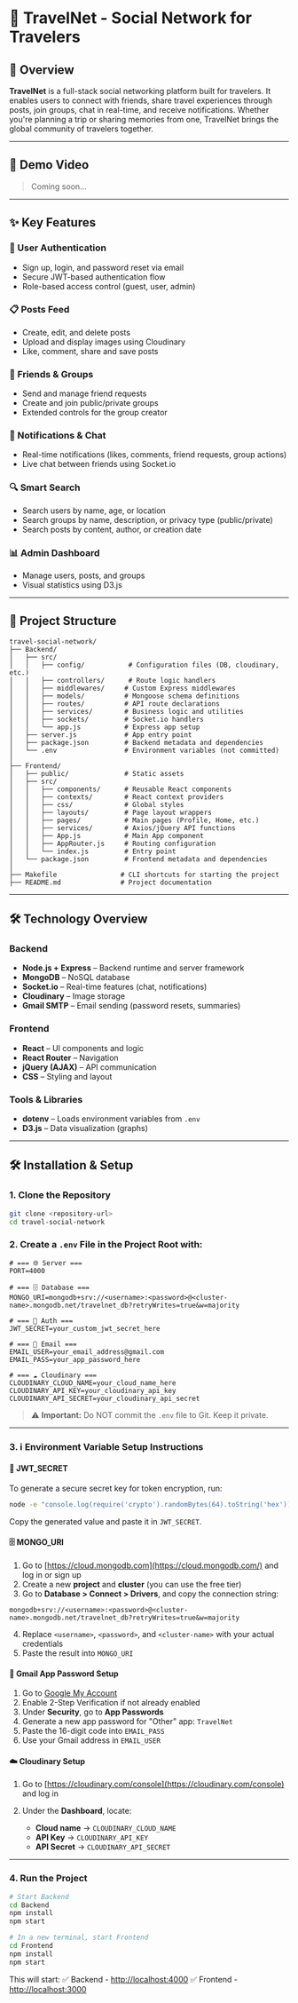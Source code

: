 # 🧭 TravelNet - Social Network for Travelers

## 📖 Overview

**TravelNet** is a full-stack social networking platform built for travelers. It enables users to connect with friends, share travel experiences through posts, join groups, chat in real-time, and receive notifications. Whether you're planning a trip or sharing memories from one, TravelNet brings the global community of travelers together.

---

## 🎥 Demo Video

> Coming soon...

---

## ✨ Key Features

### 🔐 User Authentication

* Sign up, login, and password reset via email
* Secure JWT-based authentication flow
* Role-based access control (guest, user, admin)

### 📋 Posts Feed

* Create, edit, and delete posts
* Upload and display images using Cloudinary
* Like, comment, share and save posts

### 👥 Friends & Groups

* Send and manage friend requests
* Create and join public/private groups
* Extended controls for the group creator

### 📢 Notifications & Chat

* Real-time notifications (likes, comments, friend requests, group actions)
* Live chat between friends using Socket.io

### 🔍 Smart Search

* Search users by name, age, or location
* Search groups by name, description, or privacy type (public/private)
* Search posts by content, author, or creation date

### 📊 Admin Dashboard

* Manage users, posts, and groups
* Visual statistics using D3.js

---

## 📂 Project Structure

```
travel-social-network/
├── Backend/
│   ├── src/
│   │   ├── config/           # Configuration files (DB, cloudinary, etc.)
│   │   ├── controllers/      # Route logic handlers
│   │   ├── middlewares/     # Custom Express middlewares
│   │   ├── models/          # Mongoose schema definitions
│   │   ├── routes/          # API route declarations
│   │   ├── services/        # Business logic and utilities
│   │   ├── sockets/         # Socket.io handlers
│   │   └── app.js           # Express app setup
│   ├── server.js            # App entry point
│   ├── package.json         # Backend metadata and dependencies
│   └── .env                 # Environment variables (not committed)
│
├── Frontend/
│   ├── public/              # Static assets
│   ├── src/
│   │   ├── components/      # Reusable React components
│   │   ├── contexts/        # React context providers
│   │   ├── css/             # Global styles
│   │   ├── layouts/         # Page layout wrappers
│   │   ├── pages/           # Main pages (Profile, Home, etc.)
│   │   ├── services/        # Axios/jQuery API functions
│   │   ├── App.js           # Main App component
│   │   ├── AppRouter.js     # Routing configuration
│   │   └── index.js         # Entry point
│   └── package.json         # Frontend metadata and dependencies
│
├── Makefile                # CLI shortcuts for starting the project
├── README.md               # Project documentation
```

---

## 🛠️ Technology Overview

### Backend

* **Node.js + Express** – Backend runtime and server framework
* **MongoDB** – NoSQL database
* **Socket.io** – Real-time features (chat, notifications)
* **Cloudinary** – Image storage
* **Gmail SMTP** – Email sending (password resets, summaries)

### Frontend

* **React** – UI components and logic
* **React Router** – Navigation
* **jQuery (AJAX)** – API communication
* **CSS** – Styling and layout

### Tools & Libraries

* **dotenv** – Loads environment variables from `.env`
* **D3.js** – Data visualization (graphs)

---

## 🛠️ Installation & Setup

### 1. Clone the Repository

```bash
git clone <repository-url>
cd travel-social-network
```

### 2. Create a `.env` File in the Project Root with:

```env
# === 🌐 Server ===
PORT=4000

# === 🗄️ Database ===
MONGO_URI=mongodb+srv://<username>:<password>@<cluster-name>.mongodb.net/travelnet_db?retryWrites=true&w=majority

# === 🔐 Auth ===
JWT_SECRET=your_custom_jwt_secret_here

# === 📩 Email ===
EMAIL_USER=your_email_address@gmail.com
EMAIL_PASS=your_app_password_here

# === ☁️ Cloudinary ===
CLOUDINARY_CLOUD_NAME=your_cloud_name_here
CLOUDINARY_API_KEY=your_cloudinary_api_key
CLOUDINARY_API_SECRET=your_cloudinary_api_secret
```

> ⚠️ **Important:** Do NOT commit the `.env` file to Git. Keep it private.

---

### 3. ℹ️ Environment Variable Setup Instructions

#### 🔐 JWT\_SECRET

To generate a secure secret key for token encryption, run:

```bash
node -e "console.log(require('crypto').randomBytes(64).toString('hex'))"
```

Copy the generated value and paste it in `JWT_SECRET`.

#### 🗄️ MONGO\_URI

1. Go to [https://cloud.mongodb.com](https://cloud.mongodb.com/) and log in or sign up
2. Create a new **project** and **cluster** (you can use the free tier)
3. Go to **Database > Connect > Drivers**, and copy the connection string:

```
mongodb+srv://<username>:<password>@<cluster-name>.mongodb.net/travelnet_db?retryWrites=true&w=majority
```

4. Replace `<username>`, `<password>`, and `<cluster-name>` with your actual credentials
5. Paste the result into `MONGO_URI`

#### 📩 Gmail App Password Setup

1. Go to [Google My Account](https://myaccount.google.com/)
2. Enable 2-Step Verification if not already enabled
3. Under **Security**, go to **App Passwords**
4. Generate a new app password for "Other" app: `TravelNet`
5. Paste the 16-digit code into `EMAIL_PASS`
6. Use your Gmail address in `EMAIL_USER`

#### ☁️ Cloudinary Setup

1. Go to [https://cloudinary.com/console](https://cloudinary.com/console) and log in
2. Under the **Dashboard**, locate:

   * **Cloud name** → `CLOUDINARY_CLOUD_NAME`
   * **API Key** → `CLOUDINARY_API_KEY`
   * **API Secret** → `CLOUDINARY_API_SECRET`

---

### 4. Run the Project

```bash
# Start Backend
cd Backend
npm install
npm start

# In a new terminal, start Frontend
cd Frontend
npm install
npm start
```

This will start:
✅ Backend  - [http://localhost:4000](http://localhost:4000)
✅ Frontend - [http://localhost:3000](http://localhost:3000)
